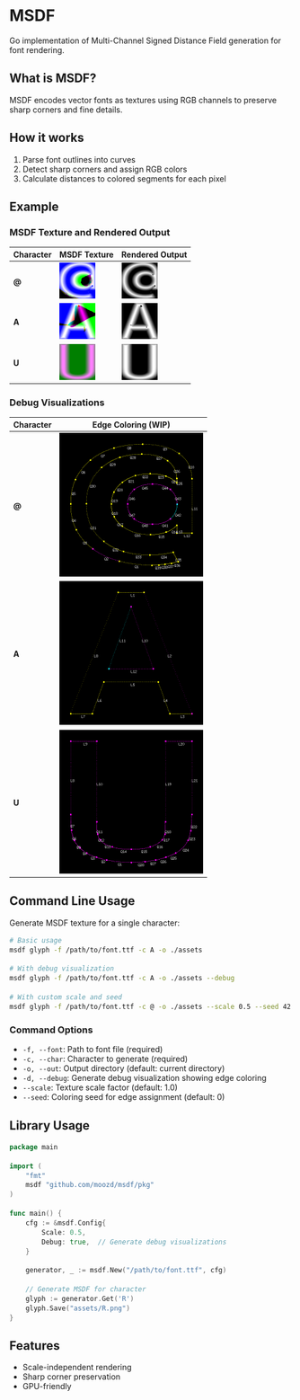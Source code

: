 # MSDF

Go implementation of Multi-Channel Signed Distance Field generation for font rendering.

## What is MSDF?

MSDF encodes vector fonts as textures using RGB channels to preserve sharp corners and fine details.

## How it works

1. Parse font outlines into curves
2. Detect sharp corners and assign RGB colors
3. Calculate distances to colored segments for each pixel

## Example

### MSDF Texture and Rendered Output

| Character | MSDF Texture                        | Rendered Output                            |
| --------- | ----------------------------------- | ------------------------------------------ |
| **@**     | <img src="assets/@.png" width="64"> | <img src="assets/@_render.png" width="64"> |
| **A**     | <img src="assets/A.png" width="64"> | <img src="assets/A_render.png" width="64"> |
| **U**     | <img src="assets/U.png" width="64"> | <img src="assets/U_render.png" width="64"> |

### Debug Visualizations

| Character | Edge Coloring (WIP)                        |
| --------- | ------------------------------------------ |
| **@**     | <img src="assets/@_debug.png" width="256"> |
| **A**     | <img src="assets/A_debug.png" width="256"> |
| **U**     | <img src="assets/U_debug.png" width="256"> |

## Command Line Usage

Generate MSDF texture for a single character:

```bash
# Basic usage
msdf glyph -f /path/to/font.ttf -c A -o ./assets

# With debug visualization
msdf glyph -f /path/to/font.ttf -c A -o ./assets --debug

# With custom scale and seed
msdf glyph -f /path/to/font.ttf -c @ -o ./assets --scale 0.5 --seed 42 --debug
```

### Command Options

- `-f, --font`: Path to font file (required)
- `-c, --char`: Character to generate (required)
- `-o, --out`: Output directory (default: current directory)
- `-d, --debug`: Generate debug visualization showing edge coloring
- `--scale`: Texture scale factor (default: 1.0)
- `--seed`: Coloring seed for edge assignment (default: 0)

## Library Usage

```go
package main

import (
    "fmt"
    msdf "github.com/moozd/msdf/pkg"
)

func main() {
    cfg := &msdf.Config{
        Scale: 0.5,
        Debug: true,  // Generate debug visualizations
    }

    generator, _ := msdf.New("/path/to/font.ttf", cfg)

    // Generate MSDF for character
    glyph := generator.Get('R')
    glyph.Save("assets/R.png")
}
```

## Features

- Scale-independent rendering
- Sharp corner preservation
- GPU-friendly

